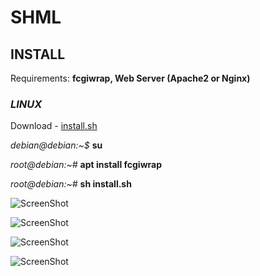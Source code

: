 # SHML

## **INSTALL**

Requirements: **fcgiwrap, Web Server (Apache2 or Nginx)**

### _LINUX_

Download - [install.sh](https://raw.githubusercontent.com/Renexo-git/SHML/master/install.sh)

_debian@debian:~$_ **su**

_root@debian:~#_ **apt install fcgiwrap**

_root@debian:~#_ **sh install.sh**

![ScreenShot](https://raw.githubusercontent.com/Renexo-git/SHML/master/01.png)

![ScreenShot](https://raw.githubusercontent.com/Renexo-git/SHML/master/02.png)

![ScreenShot](https://raw.githubusercontent.com/Renexo-git/SHML/master/03.png)

![ScreenShot](https://raw.githubusercontent.com/Renexo-git/SHML/master/04.png)
